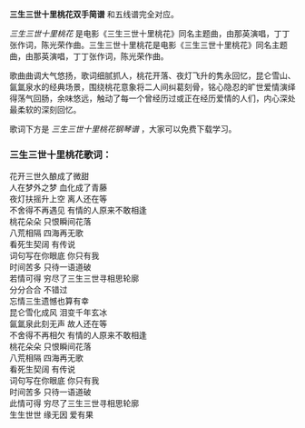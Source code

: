 

**三生三世十里桃花双手简谱** 和五线谱完全对应。

_三生三世十里桃花_
是电影《三生三世十里桃花》同名主题曲，由那英演唱，丁丁张作词，陈光荣作曲。三生三世十里桃花是电影《三生三世十里桃花》同名主题曲，由那英演唱，丁丁张作词，陈光荣作曲。

歌曲曲调大气悠扬，歌词细腻抓人，桃花开落、夜灯飞升的隽永回忆，昆仑雪山、氤氲泉水的经典场景，围绕桃花意象将二人间纠葛刻骨，铭心隐忍的旷世爱情演绎得荡气回肠，余味悠远，触动了每一个曾经历过或正在经历爱情的人们，内心深处最柔软的深刻回忆。

歌词下方是 _三生三世十里桃花钢琴谱_ ，大家可以免费下载学习。

### 三生三世十里桃花歌词：

花开三世久酿成了微甜  
人在梦外之梦 血化成了青藤  
夜灯扶摇升上空 离人还在等  
不舍得不再遇见 有情的人原来不敢相逢  
桃花朵朵 只恨瞬间花落  
八荒相隔 四海再无歌  
看死生契阔 有传说  
词句写在你眼底 你只有我  
时间苦多 只待一语道破  
若情可得 穷尽了三生三世寻相思轮廓  
分分合合 不错过  
忘情三生遗憾也算有幸  
昆仑雪化成风 泪变千年玄冰  
氤氲泉此刻无声 故人还在等  
不舍得不再相欠 有情的人原来不敢相逢  
桃花朵朵 只恨瞬间花落  
八荒相隔 四海再无歌  
看死生契阔 有传说  
词句写在你眼底 你只有我  
时间苦多 只待一语道破  
此情可得 穷尽了三生三世寻相思轮廓  
生生世世 缘无因 爱有果

